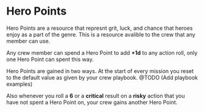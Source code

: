 # Hero Points

Hero Points are a resource that represnt grit, luck, and chance that heroes enjoy as a part of the genre. This is a resource avalible to the crew that any member can use.

Any crew member can spend a Hero Point to add **+1d** to any action roll, only one Hero Point can spent this way.

Hero Points are gained in two ways. At the start of every mission you reset to the default value as given by your crew playbook. @TODO (Add playbook examples)

Also whenever you roll a **6**  or a **critical** result on a **risky** action that you have not spent a Hero Point on, your crew gains another Hero Point.


